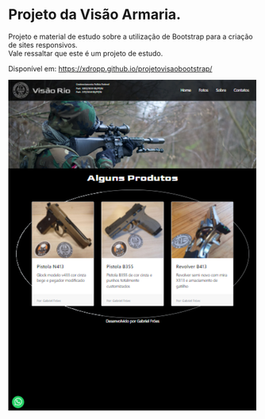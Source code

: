 # Projeto da Visão Armaria.
Projeto e material de estudo sobre a utilização de Bootstrap para a criação de sites responsivos.<br>
Vale ressaltar que este é um projeto de estudo.

Disponível em: https://xdropp.github.io/projetovisaobootstrap/

<img src="images/ipadprovisao.png" align="left" width="500">
